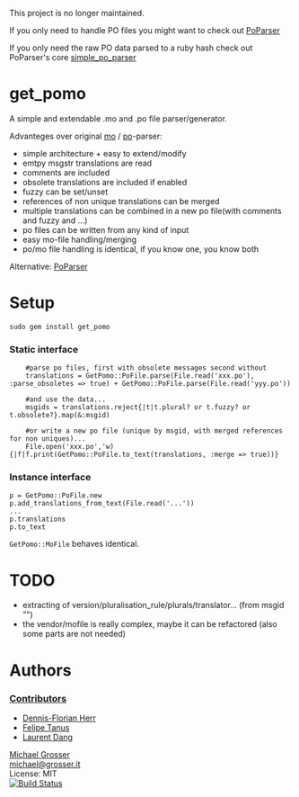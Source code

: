 This project is no longer maintained. 

If you only need to handle PO files you might want to check out [PoParser](https://github.com/arashm/PoParser)

If you only need the raw PO data parsed to a ruby hash check out PoParser's core [simple_po_parser](https://github.com/experteer/simple_po_parser)

get_pomo
===
A simple and extendable .mo and .po file parser/generator.

Advanteges over original [mo](http://github.com/mutoh/gettext/blob/abf96713327cc4c5d35f0a772f3b75ff4819450c/lib/gettext/mofile.rb) / [po](http://github.com/mutoh/gettext/blob/abf96713327cc4c5d35f0a772f3b75ff4819450c/lib/gettext/poparser.rb)-parser:

 - simple architecture + easy to extend/modify
 - emtpy msgstr translations are read
 - comments are included
 - obsolete translations are included if enabled
 - fuzzy can be set/unset
 - references of non unique translations can be merged
 - multiple translations can be combined in a new po file(with comments and fuzzy and ...)
 - po files can be written from any kind of input
 - easy mo-file handling/merging
 - po/mo file handling is identical, if you know one, you know both

Alternative: [PoParser](https://github.com/arashm/PoParser)

Setup
=====
    sudo gem install get_pomo

### Static interface
```
    #parse po files, first with obsolete messages second without
    translations = GetPomo::PoFile.parse(File.read('xxx.po'), :parse_obsoletes => true) + GetPomo::PoFile.parse(File.read('yyy.po'))

    #and use the data...
    msgids = translations.reject{|t|t.plural? or t.fuzzy? or t.obsolete?}.map(&:msgid)

    #or write a new po file (unique by msgid, with merged references for non uniques)...
    File.open('xxx.po','w){|f|f.print(GetPomo::PoFile.to_text(translations, :merge => true))}
```

### Instance interface
    p = GetPomo::PoFile.new
    p.add_translations_from_text(File.read('...'))
    ...
    p.translations
    p.to_text

`GetPomo::MoFile` behaves identical.

TODO
====
 - extracting of version/pluralisation_rule/plurals/translator... (from msgid "")
 - the vendor/mofile is really complex, maybe it can be refactored (also some parts are not needed)

Authors
=======

### [Contributors](https://github.com/grosser/get_pomo/contributors)
 - [Dennis-Florian Herr](https://github.com/dfherr)
 - [Felipe Tanus](https://github.com/fotanus)
 - [Laurent Dang](https://github.com/haeky)

[Michael Grosser](http://grosser.it)<br/>
michael@grosser.it<br/>
License: MIT<br/>
[![Build Status](https://travis-ci.org/grosser/get_pomo.png)](https://travis-ci.org/grosser/get_pomo)
